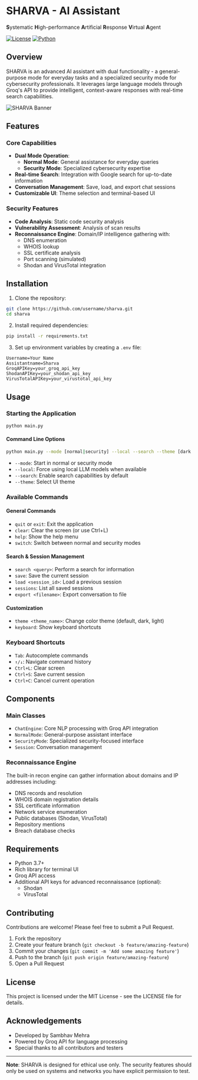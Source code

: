 # SHARVA - AI Assistant

**S**ystematic **H**igh-performance **A**rtificial **R**esponse **V**irtual **A**gent

[![License](https://img.shields.io/badge/License-MIT-blue.svg)](LICENSE)
[![Python](https://img.shields.io/badge/Python-3.7+-brightgreen.svg)](https://www.python.org/downloads/)

## Overview

SHARVA is an advanced AI assistant with dual functionality - a general-purpose mode for everyday tasks and a specialized security mode for cybersecurity professionals. It leverages large language models through Groq's API to provide intelligent, context-aware responses with real-time search capabilities.

![SHARVA Banner](https://via.placeholder.com/800x200?text=SHARVA+AI+Assistant)

## Features

### Core Capabilities
- **Dual Mode Operation**:
  - **Normal Mode**: General assistance for everyday queries
  - **Security Mode**: Specialized cybersecurity expertise
- **Real-time Search**: Integration with Google search for up-to-date information
- **Conversation Management**: Save, load, and export chat sessions
- **Customizable UI**: Theme selection and terminal-based UI

### Security Features
- **Code Analysis**: Static code security analysis
- **Vulnerability Assessment**: Analysis of scan results
- **Reconnaissance Engine**: Domain/IP intelligence gathering with:
  - DNS enumeration
  - WHOIS lookup
  - SSL certificate analysis
  - Port scanning (simulated)
  - Shodan and VirusTotal integration

## Installation

1. Clone the repository:
```bash
git clone https://github.com/username/sharva.git
cd sharva
```

2. Install required dependencies:
```bash
pip install -r requirements.txt
```

3. Set up environment variables by creating a `.env` file:
```
Username=Your Name
Assistantname=Sharva
GroqAPIKey=your_groq_api_key
ShodanAPIKey=your_shodan_api_key
VirusTotalAPIKey=your_virustotal_api_key
```

## Usage

### Starting the Application

```bash
python main.py
```

#### Command Line Options

```bash
python main.py --mode [normal|security] --local --search --theme [dark|light|cyberpunk|minimal]
```

- `--mode`: Start in normal or security mode
- `--local`: Force using local LLM models when available
- `--search`: Enable search capabilities by default
- `--theme`: Select UI theme

### Available Commands

#### General Commands
- `quit` or `exit`: Exit the application
- `clear`: Clear the screen (or use Ctrl+L)
- `help`: Show the help menu
- `switch`: Switch between normal and security modes

#### Search & Session Management
- `search <query>`: Perform a search for information
- `save`: Save the current session
- `load <session_id>`: Load a previous session
- `sessions`: List all saved sessions
- `export <filename>`: Export conversation to file

#### Customization
- `theme <theme_name>`: Change color theme (default, dark, light)
- `keyboard`: Show keyboard shortcuts

### Keyboard Shortcuts
- `Tab`: Autocomplete commands
- `↑/↓`: Navigate command history
- `Ctrl+L`: Clear screen
- `Ctrl+S`: Save current session
- `Ctrl+C`: Cancel current operation

## Components

### Main Classes

- `ChatEngine`: Core NLP processing with Groq API integration
- `NormalMode`: General-purpose assistant interface
- `SecurityMode`: Specialized security-focused interface
- `Session`: Conversation management

### Reconnaissance Engine

The built-in recon engine can gather information about domains and IP addresses including:

- DNS records and resolution
- WHOIS domain registration details
- SSL certificate information
- Network service enumeration
- Public databases (Shodan, VirusTotal)
- Repository mentions
- Breach database checks

## Requirements

- Python 3.7+
- Rich library for terminal UI
- Groq API access
- Additional API keys for advanced reconnaissance (optional):
  - Shodan
  - VirusTotal

## Contributing

Contributions are welcome! Please feel free to submit a Pull Request.

1. Fork the repository
2. Create your feature branch (`git checkout -b feature/amazing-feature`)
3. Commit your changes (`git commit -m 'Add some amazing feature'`)
4. Push to the branch (`git push origin feature/amazing-feature`)
5. Open a Pull Request

## License

This project is licensed under the MIT License - see the LICENSE file for details.

## Acknowledgements

- Developed by Sambhav Mehra
- Powered by Groq API for language processing
- Special thanks to all contributors and testers

---

**Note**: SHARVA is designed for ethical use only. The security features should only be used on systems and networks you have explicit permission to test.
